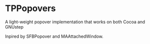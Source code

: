 TPPopovers
===========

A light-weight popover implementation that works on both Cocoa and GNUstep

Inpired by SFBPopover and MAAttachedWindow.
